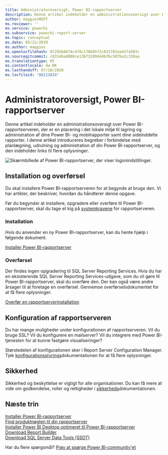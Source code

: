 ```yaml
---
title: Administratoroversigt, Power BI-rapportserver
description: Denne artikel indeholder en administrationsoversigt over Power BI-rapportserveren, der er en placering i det lokale miljø til lagring og administration af dine Power BI- og mobilrapporter samt dine sideinddelte rapporter.
author: maggiesMSFT
ms.reviewer: ''
ms.service: powerbi
ms.subservice: powerbi-report-server
ms.topic: conceptual
ms.date: 05/22/2019
ms.author: maggies
ms.openlocfilehash: 8f292b8474c478c178b85f2c015781ead1fa503c
ms.sourcegitcommit: c83146ad008ce13bf3289de9b76c507be2c330aa
ms.translationtype: HT
ms.contentlocale: da-DK
ms.lasthandoff: 07/10/2020
ms.locfileid: "86213824"
---
```

# <a name="admin-overview-power-bi-report-server"></a>Administratoroversigt, Power BI-rapportserver
Denne artikel indeholder en administrationsoversigt over Power BI-rapportserveren, der er en placering i det lokale miljø til lagring og administration af dine Power BI- og mobilrapporter samt dine sideinddelte rapporter. I denne artikel introduceres begreber i forbindelse med planlægning, udrulning og administration af din Power BI-rapportserver, og den indeholder links til flere oplysninger.

![Skærmbillede af Power BI-rapportserver, der viser logonindstillinger.](media/admin-handbook-overview/admin-handbook.png)
 
## <a name="installing-and-migration"></a>Installation og overførsel
Du skal installere Power BI-rapportserveren for at begynde at bruge den. Vi har artikler, der beskriver, hvordan du håndterer denne opgave.

Før du begynder at installere, opgradere eller overføre til Power BI-rapportserver, skal du tage et kig på [systemkravene](system-requirements.md) for rapportserveren.

### <a name="installing"></a>Installation
Hvis du anvender en ny Power BI-rapportserver, kan du hente hjælp i følgende dokument. 

[Installer Power BI-rapportserver](install-report-server.md)

### <a name="migration"></a>Overførsel
Der findes ingen opgradering til SQL Server Reporting Services. Hvis du har en eksisterende SQL Server Reporting Services-udgave, som du vil gøre til Power BI-rapportserver, skal du overføre den. Der kan også være andre årsager til at foretage en overførsel. Gennemse overførselsdokumentet for at få flere oplysninger.

[Overfør en rapportserverinstallation](migrate-report-server.md)

## <a name="configuring-your-report-server"></a>Konfiguration af rapportserveren
Du har mange muligheder under konfigurationen af rapportserveren. Vil du bruge SSL? Vil du konfigurere en mailserver? Vil du integrere med Power BI-tjenesten for at kunne fastgøre visualiseringer?

Størstedelen af konfigurationen sker i Report Server Configuration Manager. Tjek [konfigurationsstyrings](https://docs.microsoft.com/sql/reporting-services/install-windows/reporting-services-configuration-manager-native-mode)dokumentationen for at få flere oplysninger.

## <a name="security"></a>Sikkerhed
Sikkerhed og beskyttelse er vigtigt for alle organisationer. Du kan få mere at vide om godkendelse, roller og rettigheder i [sikkerheds](https://docs.microsoft.com/sql/reporting-services/security/reporting-services-security-and-protection)dokumentationen.

## <a name="next-steps"></a>Næste trin
[Installer Power BI-rapportserver](install-report-server.md)  
[Find produktnøglen til din rapportserver](find-product-key.md)  
[Installer Power BI Desktop optimeret til Power BI-rapportserver](install-powerbi-desktop.md)  
[Download Report Builder](https://www.microsoft.com/download/details.aspx?id=53613)  
[Download SQL Server Data Tools (SSDT)](https://go.microsoft.com/fwlink/?LinkID=616714)

Har du flere spørgsmål? [Prøv at spørge Power BI-community'et](https://community.powerbi.com/)

